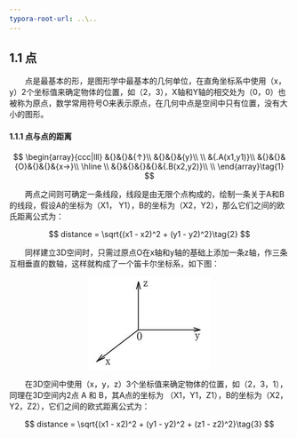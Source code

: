 ```yaml
---
typora-root-url: ..\..
---
```


## 1.1 点
​　　点是最基本的形，是图形学中最基本的几何单位，在直角坐标系中使用（x，y）2个坐标值来确定物体的位置，如（2，3），X轴和Y轴的相交处为（0，0）也被称为原点，数学常用符号O来表示原点，在几何中点是空间中只有位置，没有大小的图形。

#### 1.1.1 点与点的距离

$$
\begin{array}{ccc|lll}
&{}&{}&{↑}\\
&{}&{}&{y}\\
\\
&{.A(x1,y1)}\\
&{}&{}&{O}&{}&{}&{x→}\\
\hline
\\
&{}&{}&{}&{}&{.B(x2,y2)}\\
\\
\end{array}\tag{1}
$$



　　两点之间则可确定一条线段，线段是由无限个点构成的，绘制一条关于A和B的线段，假设A的坐标为（X1， Y1），B的坐标为（X2，Y2），那么它们之间的欧氏距离公式为：

$$
distance = \sqrt{(x1 - x2)^2 + (y1 - y2)^2}\tag{2}
$$

​　　同样建立3D空间时，只需过原点O在x轴和y轴的基础上添加一条z轴，作三条互相垂直的数轴，这样就构成了一个笛卡尔坐标系，如下图：

<center><img src="/assets/3d-axis.png" align="center"/></center>

​　　在3D空间中使用（x，y，z）3个坐标值来确定物体的位置，如（2，3，1），同理在3D空间内2点 A 和 B，其A点的坐标为 （X1，Y1，Z1），B的坐标为（X2，Y2，Z2），它们之间的欧式距离公式为：

$$
distance = \sqrt{(x1 - x2)^2 + (y1 - y2)^2 + (z1 - z2)^2}\tag{3}
$$
